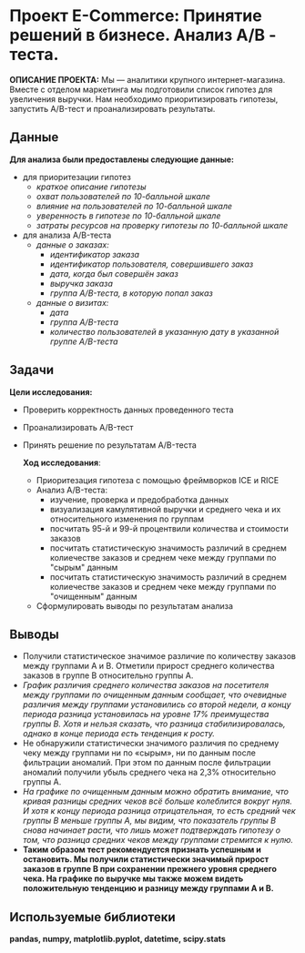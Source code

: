 # Проект E-Commerce: Принятие решений в бизнесе. Анализ  A/B - теста.
**ОПИСАНИЕ ПРОЕКТА:**
Мы — аналитики крупного интернет-магазина. Вместе с отделом маркетинга мы подготовили список гипотез для увеличения выручки. Нам необходимо приоритизировать гипотезы, запустить A/B-тест и проанализировать результаты.

## Данные
**Для анализа были предоставлены следующие данные:**
* для приоритезации гипотез
    * *краткое описание гипотезы*
    * *охват пользователей по 10-балльной шкале*
    * *влияние на пользователей по 10-балльной шкале*
    * *уверенность в гипотезе по 10-балльной шкале*
    * *затраты ресурсов на проверку гипотезы по 10-балльной шкале*
* для анализа A/B-теста
    * *данные о заказах:*
         + *идентификатор заказа*
         + *идентификатор пользователя, совершившего заказ*
         + *дата, когда был совершён заказ*
         + *выручка заказа* 
         + *группа A/B-теста, в которую попал заказ*
    * *данные о визитах:*
         + *дата*
         + *группа A/B-теста*
         + *количество пользователей в указанную дату в указанной группе A/B-теста*
    
## Задачи    
**Цели исследования:**
* Проверить корректность данных проведенного теста
* Проанализировать A/B-тест
* Принять решение по результатам A/B-теста

  **Ход исследования**:
  * Приоритезация гипотеза с помощью фреймворков ICE и RICE
  * Анализ A/B-теста:
    * изучение, проверка и предобработка данных
    * визуализация камулятивной выручки и среднего чека и их относительного изменения по группам
    * посчитать 95-й и 99-й процентвили количества и стоимости заказов
    * посчитать статистическую значимость различий в среднем колиечестве заказов и среднем чеке между группами по "сырым" данным
    * посчитать статистическую значимость различий в среднем колиечестве заказов и среднем чеке между группами по "очищенным" данным
  * Сформулировать выводы по результатам анализа
       
## Выводы 
* Получили статистическое значимое различие по количеству заказов между группами A и B. Отметили прирост среднего количества заказов в группе B относительно группы  A.
* *График различия среднего количества заказов на посетителя между группами  по  очищенным данным сообщает, что очевидные различия между группами установились со второй недели, а концу периода разница установилась на уровне 17% преимущества группы B. Хотя и нельзя сказать, что разница стабилизировалась, однако в конце периода есть тенденция к росту.* 
* Не обнаружили статистически значимого различия по среднему чеку между группами ни по «сырым», ни по данным после фильтрации аномалий. При этом по данным после фильтрации аномалий получили убыль среднего чека на 2,3% относительно группы А.
* *На графике по очищенным данным можно обратить внимание, что кривая разницы средних чеков всё больше колеблится вокруг нуля. И хотя к концу периода разница отрицательная, то есть средний чек группы B меньше группы A, мы видим, что показатель группы B снова начинает расти, что лишь может подтверждать гипотезу о том, что разница средних чеков  между группами стремится к нулю.*
* **Таким образом тест рекомендуется признать успешным и остановить. Мы получили статистически значимый прирост заказов в группе B при сохранении прежнего уровня среднего чека. На графике по выручке мы также можем видеть положительную тенденцию и разницу между группами  A и B.**

## Используемые библиотеки

**pandas, numpy, matplotlib.pyplot, datetime, scipy.stats**